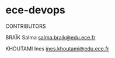 # ece-devops
CONTRIBUTORS

BRAÏK Salma <salma.braik@edu.ece.fr>

KHOUTAMI Ines <ines.khoutami@edu.ece.fr>
